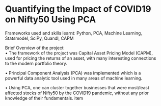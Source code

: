 # Quantifying the Impact of COVID19 on Nifty50 Using PCA

Frameworks used and skills learnt: Python, PCA, Machine Learning, Statsmodel, SciPy, Quandl, CAPM

Brief Overview of the project\
• The framework of the project was Capital Asset Pricing Model (CAPM), used for pricing the returns of an asset, with
many interesting connections to the modern portfolio theory.

• Principal Component Analysis (PCA) was implemented which is a powerful data analytic tool used in many areas of
machine learning.

• Using PCA, one can cluster together businesses that were most/least affected stocks of Nifty50 by the COVID19
pandemic, without any prior knowledge of their fundamentals. item
